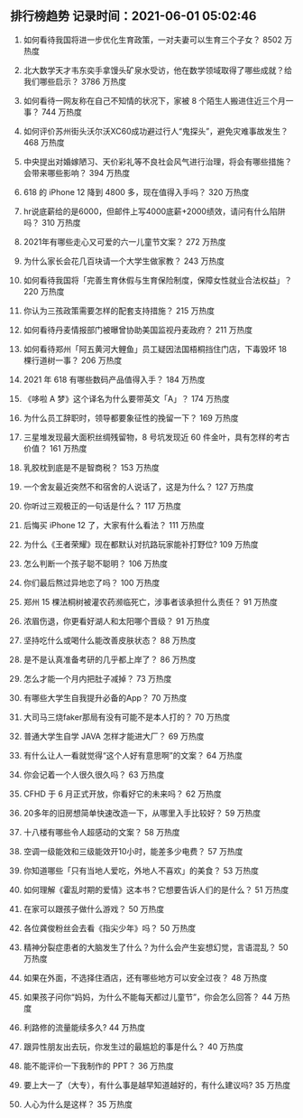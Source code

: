 
## 排行榜趋势 记录时间：2021-06-01 05:02:46
  
  1. 如何看待我国将进一步优化生育政策，一对夫妻可以生育三个子女？ 8502 万热度
    
  2. 北大数学天才韦东奕手拿馒头矿泉水受访，他在数学领域取得了哪些成就？给我们哪些启示？ 3786 万热度
    
  3. 如何看待一网友称在自己不知情的状况下，家被 8 个陌生人搬进住近三个月一事？ 744 万热度
    
  4. 如何评价苏州街头沃尔沃XC60成功避过行人“鬼探头”，避免灾难事故发生？ 468 万热度
    
  5. 中央提出对婚嫁陋习、天价彩礼等不良社会风气进行治理，将会有哪些措施？会带来哪些影响？ 394 万热度
    
  6. 618 的 iPhone 12 降到 4800 多，现在值得入手吗？ 320 万热度
    
  7. hr说底薪给的是6000，但邮件上写4000底薪+2000绩效，请问有什么陷阱吗？ 310 万热度
    
  8. 2021年有哪些走心又可爱的六一儿童节文案？ 272 万热度
    
  9. 为什么家长会花几百块请一个大学生做家教？ 243 万热度
    
  10. 如何看待我国将「完善生育休假与生育保险制度，保障女性就业合法权益」？ 220 万热度
    
  11. 你认为三孩政策需要怎样的配套支持措施？ 215 万热度
    
  12. 如何看待丹麦情报部门被曝曾协助美国监视丹麦政府？ 211 万热度
    
  13. 如何看待郑州「阿五黄河大鲤鱼」员工疑因法国梧桐挡住门店，下毒毁坏 18 棵行道树一事？ 206 万热度
    
  14. 2021 年 618 有哪些数码产品值得入手？ 184 万热度
    
  15. 《哆啦 A 梦》这个译名为什么要带英文「A」？ 174 万热度
    
  16. 为什么员工辞职时，领导都要象征性的挽留一下？ 169 万热度
    
  17. 三星堆发现最大面积丝绸残留物，8 号坑发现近 60 件金叶，具有怎样的考古价值？ 161 万热度
    
  18. 乳胶枕到底是不是智商税？ 153 万热度
    
  19. 一个舍友最近突然不和宿舍的人说话了，这是为什么？ 127 万热度
    
  20. 你听过三观极正的一句话是什么？ 117 万热度
    
  21. 后悔买 iPhone 12 了，大家有什么看法？ 111 万热度
    
  22. 为什么《王者荣耀》现在都默认对抗路玩家能补打野位? 109 万热度
    
  23. 怎么判断一个孩子聪不聪明？ 106 万热度
    
  24. 你们最后熬过异地恋了吗？ 100 万热度
    
  25. 郑州 15 棵法桐树被灌农药濒临死亡，涉事者该承担什么责任？ 91 万热度
    
  26. 浓眉伤退，你更看好湖人和太阳哪个晋级？ 91 万热度
    
  27. 坚持吃什么或喝什么能改善皮肤状态？ 88 万热度
    
  28. 是不是认真准备考研的几乎都上岸了？ 86 万热度
    
  29. 怎么才能一个月内把肚子减掉？ 73 万热度
    
  30. 有哪些大学生自我提升必备的App？ 70 万热度
    
  31. 大司马三烧faker那局有没有可能不是本人打的？ 70 万热度
    
  32. 普通大学生自学 JAVA 怎样才能进大厂？ 69 万热度
    
  33. 有什么让人一看就觉得“这个人好有意思啊”的文案？ 64 万热度
    
  34. 你会记着一个人很久很久吗？ 63 万热度
    
  35. CFHD 于 6 月正式开放，你看好它的未来吗？ 62 万热度
    
  36. 20多年的旧房想简单快速改造一下，从哪里入手比较好？ 59 万热度
    
  37. 十八楼有哪些令人超感动的文案？ 58 万热度
    
  38. 空调一级能效和三级能效开10小时，能差多少电费？ 57 万热度
    
  39. 你知道哪些「只有当地人爱吃，外地人不喜欢」的美食？ 53 万热度
    
  40. 如何理解《霍乱时期的爱情》这本书？它想要告诉人们的是什么？ 51 万热度
    
  41. 在家可以跟孩子做什么游戏？ 50 万热度
    
  42. 各位龚俊粉丝会去看《指尖少年》吗？ 50 万热度
    
  43. 精神分裂症患者的大脑发生了什么？为什么会产生妄想幻觉，言语混乱？ 50 万热度
    
  44. 如果在外面，不选择住酒店，还有哪些地方可以安全过夜？ 48 万热度
    
  45. 如果孩子问你“妈妈，为什么不能每天都过儿童节”，你会怎么回答？ 44 万热度
    
  46. 利路修的流量能续多久? 44 万热度
    
  47. 跟异性朋友出去玩，你发生过的最尴尬的事是什么？ 40 万热度
    
  48. 能不能评价一下我制作的 PPT？ 36 万热度
    
  49. 要上大一了（大专），有什么事是越早知道越好的，有什么建议吗? 35 万热度
    
  50. 人心为什么是这样？ 35 万热度
    